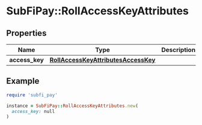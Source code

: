 # SubFiPay::RollAccessKeyAttributes

## Properties

| Name | Type | Description | Notes |
| ---- | ---- | ----------- | ----- |
| **access_key** | [**RollAccessKeyAttributesAccessKey**](RollAccessKeyAttributesAccessKey.md) |  | [optional] |

## Example

```ruby
require 'subfi_pay'

instance = SubFiPay::RollAccessKeyAttributes.new(
  access_key: null
)
```

